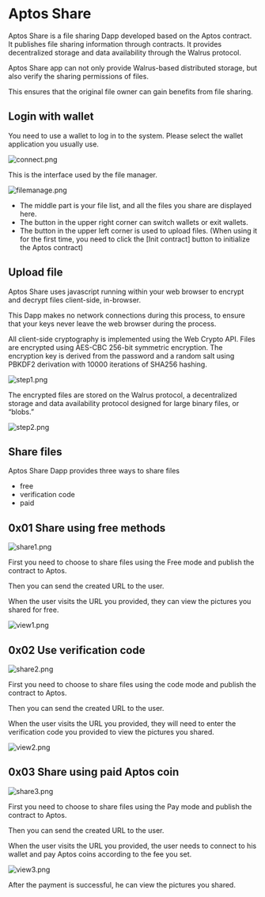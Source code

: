 # Aptos Share

Aptos Share is a file sharing Dapp developed based on the Aptos contract. It publishes file sharing information through contracts. It provides decentralized storage and data availability through the Walrus protocol.

Aptos Share app can not only provide Walrus-based distributed storage, but also verify the sharing permissions of files.

This ensures that the original file owner can gain benefits from file sharing.

## Login with wallet

You need to use a wallet to log in to the system. Please select the wallet application you usually use.

![connect.png](doc/connect.png)

This is the interface used by the file manager.

![filemanage.png](doc/filemanage1.png)

* The middle part is your file list, and all the files you share are displayed here.
* The button in the upper right corner can switch wallets or exit wallets.
* The button in the upper left corner is used to upload files. (When using it for the first time, you need to click the [Init contract] button to initialize the Aptos contract)

## Upload file

Aptos Share uses javascript running within your web browser to encrypt and decrypt files client-side, in-browser.

This Dapp makes no network connections during this process, to ensure that your keys never leave the web browser during
the process.

All client-side cryptography is implemented using the Web Crypto API. Files are encrypted using AES-CBC 256-bit symmetric encryption. The encryption key is derived from the password and a random salt using PBKDF2 derivation with 10000 iterations of SHA256 hashing.

![step1.png](doc/step1.png)

The encrypted files are stored on the Walrus protocol, a decentralized storage and data availability protocol designed for large binary files, or “blobs.”

![step2.png](doc/step2.png)

## Share files

Aptos Share Dapp provides three ways to share files

* free
* verification code
* paid

## 0x01 Share using free methods

![share1.png](doc/share1.png)

First you need to choose to share files using the Free mode and publish the contract to Aptos. 

Then you can send the created URL to the user.

When the user visits the URL you provided, they can view the pictures you shared for free.

![view1.png](doc/view1.png)

## 0x02 Use verification code

![share2.png](doc/share2.png)

First you need to choose to share files using the code mode and publish the contract to Aptos.

Then you can send the created URL to the user.

When the user visits the URL you provided, they will need to enter the verification code you provided to view the pictures you shared.

![view2.png](doc/view2.png)

## 0x03 Share using paid Aptos coin

![share3.png](doc/share3.png)

First you need to choose to share files using the Pay mode and publish the contract to Aptos.

Then you can send the created URL to the user.

When the user visits the URL you provided, the user needs to connect to his wallet and pay Aptos coins according to the fee you set.

![view3.png](doc/view3.png)

After the payment is successful, he can view the pictures you shared.

